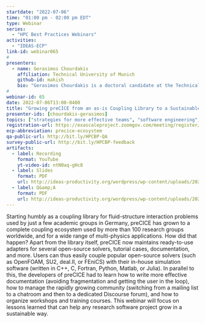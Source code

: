 ```yaml
---
startdate: "2022-07-06"
time: "01:00 pm - 02:00 pm EDT"
type: Webinar
series:
  - "HPC Best Practices Webinars"
activities:
  - "IDEAS-ECP"
link-id: webinar065
#
presenters:
  - name: Gerasimos Chourdakis
    affiliation: Technical University of Munich
    github-id: makish
    bio: "Gerasimos Chourdakis is a doctoral candidate at the Technical University of Munich, working on transforming the preCICE project from an “as-is” coupling library into a “batteries included” multiphysics ecosystem. With this perspective, he takes the leading role in organizing the development and operations of the “flesh” of the preCICE ecosystem, including adapters for various solvers, tutorial cases, documentation, website, and testing, shaping these components for the preCICE community to grow upon. He is also researching methods for geometric multiscale coupling and enjoys teaching topics related to research software engineering."
#
webinar-id: 65
date: 2022-07-06T13:00-0400
title: "Growing preCICE from an as-is Coupling Library to a Sustainable, Batteries-included Ecosystem"
presenter-ids: [chourdakis-gerasimos]
topics: ["strategies for more effective teams", "software engineering", "software process improvement", “online learning”]
registration-url: https://exascaleproject.zoomgov.com/meeting/register/vJItdOGrrjMrHKZnWI22lh6qwAwFux6NosI
ecp-abbreviation: precice-ecosystem
qa-public-url: http://bit.ly/HPCBP-QA
survey-public-url: http://bit.ly/HPCBP-feedback
artifacts:
  - label: Recording
    format: YouTube
    yt-video-id: ntN0aq-gHc8
  - label: Slides
    format: PDF
    url: http://ideas-productivity.org/wordpress/wp-content/uploads/2022/07/hpcbp065-precice.pdf
  - label: Q&amp;A
    format: PDF
    url: http://ideas-productivity.org/wordpress/wp-content/uploads/2022/07/hpcbp065-precice-qa.pdf
---
```

Starting humbly as a coupling library for fluid-structure interaction problems used by just a few academic groups in Germany, preCICE has grown to a complete coupling ecosystem used by more than 100 research groups worldwide, and for a wide range of multi-physics applications. How did that happen? Apart from the library itself, preCICE now maintains ready-to-use adapters for several open-source solvers, tutorial cases, documentation, and more. Users can thus easily couple popular open-source solvers (such as OpenFOAM, SU2, deal.II, or FEniCS) with their in-house simulation software (written in C++, C, Fortran, Python, Matlab, or Julia). In parallel to this, the developers of preCICE had to learn how to write more effective documentation (avoiding fragmentation and getting the user in the loop), how to manage the rapidly growing community (switching from a mailing list to a chatroom and then to a dedicated Discourse forum), and how to organize workshops and training courses. This webinar will focus on lessons learned that can help any research software project grow in a sustainable way.
